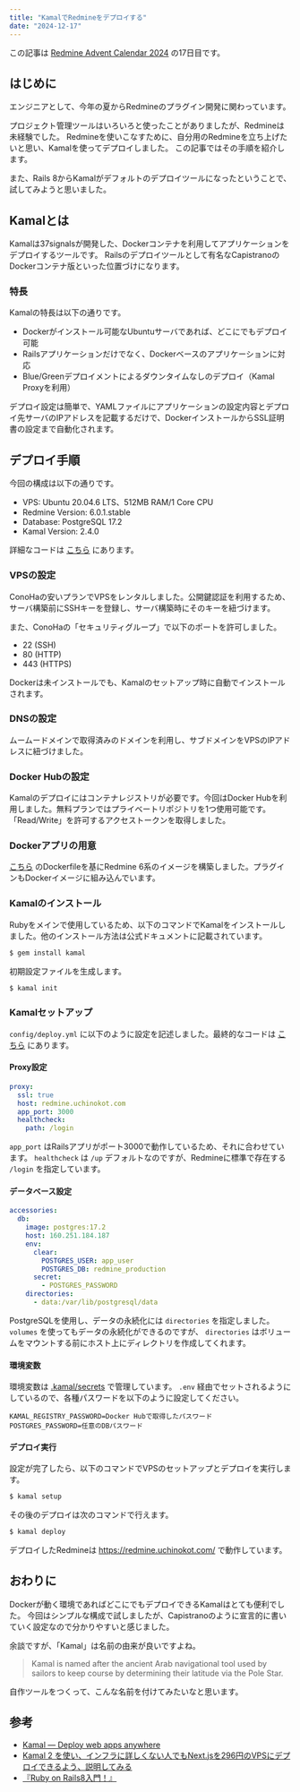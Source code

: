 ```yaml
---
title: "KamalでRedmineをデプロイする"
date: "2024-12-17"
---
```


この記事は [Redmine Advent Calendar 2024](https://adventar.org/calendars/10311) の17日目です。

## はじめに
エンジニアとして、今年の夏からRedmineのプラグイン開発に関わっています。

プロジェクト管理ツールはいろいろと使ったことがありましたが、Redmineは未経験でした。
Redmineを使いこなすために、自分用のRedmineを立ち上げたいと思い、Kamalを使ってデプロイしました。
この記事ではその手順を紹介します。

また、Rails 8からKamalがデフォルトのデプロイツールになったということで、試してみようと思いました。

## Kamalとは
Kamalは37signalsが開発した、Dockerコンテナを利用してアプリケーションをデプロイするツールです。
Railsのデプロイツールとして有名なCapistranoのDockerコンテナ版といった位置づけになります。

### 特長
Kamalの特長は以下の通りです。

- Dockerがインストール可能なUbuntuサーバであれば、どこにでもデプロイ可能
- Railsアプリケーションだけでなく、Dockerベースのアプリケーションに対応
- Blue/Greenデプロイメントによるダウンタイムなしのデプロイ（Kamal Proxyを利用）

デプロイ設定は簡単で、YAMLファイルにアプリケーションの設定内容とデプロイ先サーバのIPアドレスを記載するだけで、DockerインストールからSSL証明書の設定まで自動化されます。

## デプロイ手順
今回の構成は以下の通りです。

- VPS: Ubuntu 20.04.6 LTS、512MB RAM/1 Core CPU
- Redmine Version: 6.0.1.stable
- Database: PostgreSQL 17.2
- Kamal Version: 2.4.0

詳細なコードは [こちら](https://github.com/uchinokot/redmine-kamal) にあります。

### VPSの設定
ConoHaの安いプランでVPSをレンタルしました。公開鍵認証を利用するため、サーバ構築前にSSHキーを登録し、サーバ構築時にそのキーを紐づけます。

また、ConoHaの「セキュリティグループ」で以下のポートを許可しました。

- 22 (SSH)
- 80 (HTTP)
- 443 (HTTPS)

Dockerは未インストールでも、Kamalのセットアップ時に自動でインストールされます。

### DNSの設定
ムームードメインで取得済みのドメインを利用し、サブドメインをVPSのIPアドレスに紐づけました。

### Docker Hubの設定
Kamalのデプロイにはコンテナレジストリが必要です。今回はDocker Hubを利用しました。無料プランではプライベートリポジトリを1つ使用可能です。
「Read/Write」を許可するアクセストークンを取得しました。

### Dockerアプリの用意
[こちら](https://github.com/uchinokot/redmine-kamal/blob/main/Dockerfile) のDockerfileを基にRedmine 6系のイメージを構築しました。プラグインもDockerイメージに組み込んでいます。

### Kamalのインストール
Rubyをメインで使用しているため、以下のコマンドでKamalをインストールしました。他のインストール方法は公式ドキュメントに記載されています。

```bash
$ gem install kamal
```

初期設定ファイルを生成します。

```bash
$ kamal init
```

### Kamalセットアップ
`config/deploy.yml` に以下のように設定を記述しました。最終的なコードは [こちら](https://github.com/uchinokot/redmine-kamal/blob/main/config/deploy.yml) にあります。

#### Proxy設定
```yml
proxy:
  ssl: true
  host: redmine.uchinokot.com
  app_port: 3000
  healthcheck:
    path: /login
```
`app_port` はRailsアプリがポート3000で動作しているため、それに合わせています。
`healthcheck` は `/up` デフォルトなのですが、Redmineに標準で存在する `/login` を指定しています。

#### データベース設定
```yml
accessories:
  db:
    image: postgres:17.2
    host: 160.251.184.187
    env:
      clear:
        POSTGRES_USER: app_user
        POSTGRES_DB: redmine_production
      secret:
        - POSTGRES_PASSWORD
    directories:
      - data:/var/lib/postgresql/data
```
PostgreSQLを使用し、データの永続化には `directories` を指定しました。
`volumes` を使ってもデータの永続化ができるのですが、 `directories` はボリュームをマウントする前にホスト上にディレクトリを作成してくれます。

#### 環境変数
環境変数は [.kamal/secrets](https://github.com/uchinokot/redmine-kamal/blob/main/.kamal/secrets) で管理しています。
`.env` 経由でセットされるようにしているので、各種パスワードを以下のように設定してください。

```
KAMAL_REGISTRY_PASSWORD=Docker Hubで取得したパスワード
POSTGRES_PASSWORD=任意のDBパスワード
```

#### デプロイ実行
設定が完了したら、以下のコマンドでVPSのセットアップとデプロイを実行します。

```bash
$ kamal setup
```

その後のデプロイは次のコマンドで行えます。

```bash
$ kamal deploy
```

デプロイしたRedmineは https://redmine.uchinokot.com/ で動作しています。

## おわりに
Dockerが動く環境であればどこにでもデプロイできるKamalはとても便利でした。
今回はシンプルな構成で試しましたが、Capistranoのように宣言的に書いていく設定なので分かりやすいと感じました。

余談ですが、「Kamal」は名前の由来が良いですよね。

> Kamal is named after the ancient Arab navigational tool used by sailors to keep course by determining their latitude via the Pole Star.

自作ツールをつくって、こんな名前を付けてみたいなと思います。

## 参考
- [Kamal — Deploy web apps anywhere](https://kamal-deploy.org/)
- [Kamal 2 を使い、インフラに詳しくない人でもNext.jsを296円のVPSにデプロイできるよう、説明してみる](https://zenn.dev/naofumik/articles/8849c2e8feecc0)
- [『Ruby on Rails8入門！』](https://techbookfest.org/product/41bEtMuRb2xADJH5E0WWVC?productVariantID=2hufyTuCnbtJu8bCHDG6pU)
